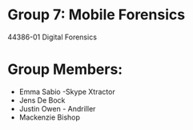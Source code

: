 # Group 7: Mobile Forensics
44386-01 Digital Forensics
# Group Members:
* Emma Sabio -Skype Xtractor
* Jens De Bock
* Justin Owen - Andriller
* Mackenzie Bishop
